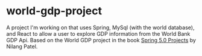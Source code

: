 # world-gdp-project
A project I'm working on that uses Spring, MySql (with the world database), and React to allow a user to explore GDP information from the World Bank GDP Api.
Based on the World GDP project in the book [Spring 5.0 Projects](https://www.amazon.com/Spring-5-0-Projects-development-projects-ebook/dp/B07M67XWK2/ref=sr_1_1?crid=FK1V3QKU05GX&dchild=1&keywords=spring+5.0+projects&qid=1614633189&sprefix=Spring+5.0%2Caps%2C177&sr=8-1)
by Nilang Patel.
